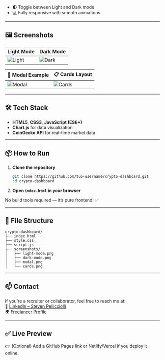 - 🌓 Toggle between Light and Dark mode
- 💻 Fully responsive with smooth animations

---

## 🖼️ Screenshots

| Light Mode | Dark Mode |
|------------|-----------|
| ![Light](screenshots/light-mode.png) | ![Dark](screenshots/dark-mode.png) |

| 📑 Modal Example | 📋 Cards Layout |
|------------------|----------------|
| ![Modal](screenshots/modal.png) | ![Cards](screenshots/cards.png) |

---

## 🛠️ Tech Stack

- **HTML5**, **CSS3**, **JavaScript (ES6+)**
- **Chart.js** for data visualization
- **CoinGecko API** for real-time market data

---

## 📦 How to Run

1. **Clone the repository**  
   ```bash
   git clone https://github.com/tuo-username/crypto-dashboard.git
   cd crypto-dashboard
   ```

2. **Open `index.html` in your browser**

No build tools required — it’s pure frontend! ✅

---

## 📂 File Structure

```
crypto-dashboard/
├── index.html
├── style.css
├── script.js
├── screenshots/
│   ├── light-mode.png
│   ├── dark-mode.png
│   ├── modal.png
│   └── cards.png
```

---

## 📫 Contact

If you're a recruiter or collaborator, feel free to reach me at:  
🔗 [LinkedIn – Steven Pellicciolli](https://www.linkedin.com/in/steven-pelliciolli-29133735a)  
🌍 [Freelancer Profile](https://www.freelancer.com/u/Djadk0Chastya)

---

## ✅ Live Preview

👉 (Optional) Add a GitHub Pages link or Netlify/Vercel if you deploy it online.
